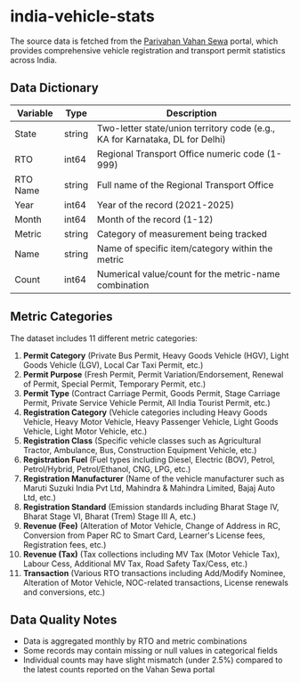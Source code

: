 # india-vehicle-stats

The source data is fetched from the [Parivahan Vahan Sewa](https://vahan.parivahan.gov.in/vahan4dashboard/) portal, which provides comprehensive vehicle registration and transport permit statistics across India.

## Data Dictionary

| Variable | Type | Description |
|----------|------|-------------|
| State | string | Two-letter state/union territory code (e.g., KA for Karnataka, DL for Delhi) |
| RTO | int64 | Regional Transport Office numeric code (1-999) |
| RTO Name | string | Full name of the Regional Transport Office |
| Year | int64 | Year of the record (2021-2025) |
| Month | int64 | Month of the record (1-12) |
| Metric | string | Category of measurement being tracked |
| Name | string | Name of specific item/category within the metric |
| Count | int64 | Numerical value/count for the metric-name combination |

## Metric Categories

The dataset includes 11 different metric categories:

1. **Permit Category** (Private Bus Permit, Heavy Goods Vehicle (HGV), Light Goods Vehicle (LGV), Local Car Taxi Permit, etc.)
2. **Permit Purpose** (Fresh Permit, Permit Variation/Endorsement, Renewal of Permit, Special Permit, Temporary Permit, etc.)
3. **Permit Type** (Contract Carriage Permit, Goods Permit, Stage Carriage Permit, Private Service Vehicle Permit, All India Tourist Permit, etc.)
4. **Registration Category** (Vehicle categories including Heavy Goods Vehicle, Heavy Motor Vehicle, Heavy Passenger Vehicle, Light Goods Vehicle, Light Motor Vehicle, etc.)
5. **Registration Class** (Specific vehicle classes such as Agricultural Tractor, Ambulance, Bus, Construction Equipment Vehicle, etc.)
6. **Registration Fuel** (Fuel types including Diesel, Electric (BOV), Petrol, Petrol/Hybrid, Petrol/Ethanol, CNG, LPG, etc.)
7. **Registration Manufacturer** (Name of the vehicle manufacturer such as Maruti Suzuki India Pvt Ltd, Mahindra & Mahindra Limited, Bajaj Auto Ltd, etc.)
8. **Registration Standard** (Emission standards including Bharat Stage IV, Bharat Stage VI, Bharat (Trem) Stage III A, etc.)
9. **Revenue (Fee)** (Alteration of Motor Vehicle, Change of Address in RC, Conversion from Paper RC to Smart Card, Learner's License fees, Registration fees, etc.)
10. **Revenue (Tax)** (Tax collections including MV Tax (Motor Vehicle Tax), Labour Cess, Additional MV Tax, Road Safety Tax/Cess, etc.)
11. **Transaction** (Various RTO transactions including Add/Modify Nominee, Alteration of Motor Vehicle, NOC-related transactions, License renewals and conversions, etc.)

## Data Quality Notes

- Data is aggregated monthly by RTO and metric combinations
- Some records may contain missing or null values in categorical fields
- Individual counts may have slight mismatch (under 2.5%) compared to the latest counts reported on the Vahan Sewa portal
